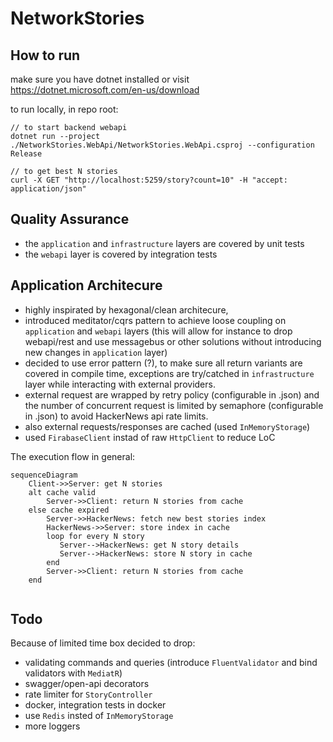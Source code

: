# NetworkStories

## How to run

make sure you have dotnet installed or visit https://dotnet.microsoft.com/en-us/download

to run locally, in repo root:
```
// to start backend webapi
dotnet run --project ./NetworkStories.WebApi/NetworkStories.WebApi.csproj --configuration Release

// to get best N stories
curl -X GET "http://localhost:5259/story?count=10" -H "accept: application/json"
```

## Quality Assurance
* the `application` and `infrastructure` layers are covered by unit tests
* the `webapi` layer is covered by integration tests

## Application Architecure

* highly inspirated by hexagonal/clean architecure,
* introduced meditator/cqrs pattern to achieve loose coupling on `application` and `webapi` layers (this will allow for instance to drop webapi/rest and use messagebus or other solutions without introducing new changes in `application` layer)
* decided to use error pattern (?), to make sure all return variants are covered in compile time, exceptions are try/catched in `infrastructure` layer while interacting with external providers.
* external request are wrapped by retry policy (configurable in .json) and the number of concurrent request is limited by semaphore (configurable in .json) to avoid HackerNews api rate limits.
* also external requests/responses are cached (used `InMemoryStorage`)
* used `FirabaseClient` instad of raw `HttpClient` to reduce LoC

The execution flow in general:
```mermaid
sequenceDiagram
    Client->>Server: get N stories 
    alt cache valid
        Server->>Client: return N stories from cache
    else cache expired
        Server->>HackerNews: fetch new best stories index
        HackerNews->>Server: store index in cache
        loop for every N story
           Server-->HackerNews: get N story details
           Server-->HackerNews: store N story in cache
        end
        Server->>Client: return N stories from cache
    end
    
```

## Todo
Because of limited time box decided to drop:
* validating commands and queries (introduce `FluentValidator` and bind validators with `MediatR`)
* swagger/open-api decorators
* rate limiter for `StoryController`
* docker, integration tests in docker
* use `Redis` insted of `InMemoryStorage`
* more loggers
